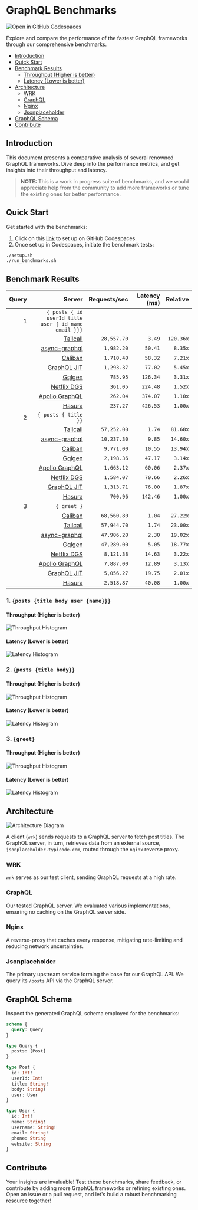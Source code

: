 # GraphQL Benchmarks <!-- omit from toc -->

[![Open in GitHub Codespaces](https://github.com/codespaces/badge.svg)](https://codespaces.new/tailcallhq/graphql-benchmarks)

Explore and compare the performance of the fastest GraphQL frameworks through our comprehensive benchmarks.

- [Introduction](#introduction)
- [Quick Start](#quick-start)
- [Benchmark Results](#benchmark-results)
  - [Throughput (Higher is better)](#throughput-higher-is-better)
  - [Latency (Lower is better)](#latency-lower-is-better)
- [Architecture](#architecture)
  - [WRK](#wrk)
  - [GraphQL](#graphql)
  - [Nginx](#nginx)
  - [Jsonplaceholder](#jsonplaceholder)
- [GraphQL Schema](#graphql-schema)
- [Contribute](#contribute)

[Tailcall]: https://github.com/tailcallhq/tailcall
[Gqlgen]: https://github.com/99designs/gqlgen
[Apollo GraphQL]: https://github.com/apollographql/apollo-server
[Netflix DGS]: https://github.com/netflix/dgs-framework
[Caliban]: https://github.com/ghostdogpr/caliban
[async-graphql]: https://github.com/async-graphql/async-graphql
[Hasura]: https://github.com/hasura/graphql-engine
[GraphQL JIT]: https://github.com/zalando-incubator/graphql-jit

## Introduction

This document presents a comparative analysis of several renowned GraphQL frameworks. Dive deep into the performance metrics, and get insights into their throughput and latency.

> **NOTE:** This is a work in progress suite of benchmarks, and we would appreciate help from the community to add more frameworks or tune the existing ones for better performance.

## Quick Start

Get started with the benchmarks:

1. Click on this [link](https://codespaces.new/tailcallhq/graphql-benchmarks) to set up on GitHub Codespaces.
2. Once set up in Codespaces, initiate the benchmark tests:

```bash
./setup.sh
./run_benchmarks.sh
```

## Benchmark Results

<!-- PERFORMANCE_RESULTS_START -->

| Query | Server | Requests/sec | Latency (ms) | Relative |
|-------:|--------:|--------------:|--------------:|---------:|
| 1 | `{ posts { id userId title user { id name email }}}` |
|| [Tailcall] | `28,557.70` | `3.49` | `120.36x` |
|| [async-graphql] | `1,982.20` | `50.41` | `8.35x` |
|| [Caliban] | `1,710.40` | `58.32` | `7.21x` |
|| [GraphQL JIT] | `1,293.37` | `77.02` | `5.45x` |
|| [Gqlgen] | `785.95` | `126.34` | `3.31x` |
|| [Netflix DGS] | `361.05` | `224.48` | `1.52x` |
|| [Apollo GraphQL] | `262.04` | `374.07` | `1.10x` |
|| [Hasura] | `237.27` | `426.53` | `1.00x` |
| 2 | `{ posts { title }}` |
|| [Tailcall] | `57,252.00` | `1.74` | `81.68x` |
|| [async-graphql] | `10,237.30` | `9.85` | `14.60x` |
|| [Caliban] | `9,771.00` | `10.55` | `13.94x` |
|| [Gqlgen] | `2,198.36` | `47.17` | `3.14x` |
|| [Apollo GraphQL] | `1,663.12` | `60.06` | `2.37x` |
|| [Netflix DGS] | `1,584.07` | `70.66` | `2.26x` |
|| [GraphQL JIT] | `1,313.71` | `76.00` | `1.87x` |
|| [Hasura] | `700.96` | `142.46` | `1.00x` |
| 3 | `{ greet }` |
|| [Caliban] | `68,560.80` | `1.04` | `27.22x` |
|| [Tailcall] | `57,944.70` | `1.74` | `23.00x` |
|| [async-graphql] | `47,906.20` | `2.30` | `19.02x` |
|| [Gqlgen] | `47,289.00` | `5.05` | `18.77x` |
|| [Netflix DGS] | `8,121.38` | `14.63` | `3.22x` |
|| [Apollo GraphQL] | `7,887.00` | `12.89` | `3.13x` |
|| [GraphQL JIT] | `5,056.27` | `19.75` | `2.01x` |
|| [Hasura] | `2,518.87` | `40.08` | `1.00x` |

<!-- PERFORMANCE_RESULTS_END -->



### 1. `{posts {title body user {name}}}`
#### Throughput (Higher is better)

![Throughput Histogram](assets/req_sec_histogram1.png)

#### Latency (Lower is better)

![Latency Histogram](assets/latency_histogram1.png)

### 2. `{posts {title body}}`
#### Throughput (Higher is better)

![Throughput Histogram](assets/req_sec_histogram2.png)

#### Latency (Lower is better)

![Latency Histogram](assets/latency_histogram2.png)

### 3. `{greet}`
#### Throughput (Higher is better)

![Throughput Histogram](assets/req_sec_histogram3.png)

#### Latency (Lower is better)

![Latency Histogram](assets/latency_histogram3.png)

## Architecture

![Architecture Diagram](assets/architecture.png)

A client (`wrk`) sends requests to a GraphQL server to fetch post titles. The GraphQL server, in turn, retrieves data from an external source, `jsonplaceholder.typicode.com`, routed through the `nginx` reverse proxy.

### WRK

`wrk` serves as our test client, sending GraphQL requests at a high rate.

### GraphQL

Our tested GraphQL server. We evaluated various implementations, ensuring no caching on the GraphQL server side.

### Nginx

A reverse-proxy that caches every response, mitigating rate-limiting and reducing network uncertainties.

### Jsonplaceholder

The primary upstream service forming the base for our GraphQL API. We query its `/posts` API via the GraphQL server.

## GraphQL Schema

Inspect the generated GraphQL schema employed for the benchmarks:

```graphql
schema {
  query: Query
}

type Query {
  posts: [Post]
}

type Post {
  id: Int!
  userId: Int!
  title: String!
  body: String!
  user: User
}

type User {
  id: Int!
  name: String!
  username: String!
  email: String!
  phone: String
  website: String
}
```

## Contribute

Your insights are invaluable! Test these benchmarks, share feedback, or contribute by adding more GraphQL frameworks or refining existing ones. Open an issue or a pull request, and let's build a robust benchmarking resource together!
